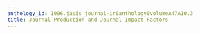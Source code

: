 ```yaml
---
anthology_id: 1996.jasis_journal-ir0anthology0volumeA47A10.3
title: Journal Production and Journal Impact Factors
---
```

